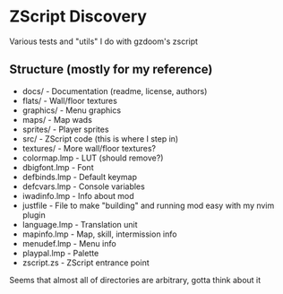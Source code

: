 # ZScript Discovery

Various tests and "utils" I do with gzdoom's zscript

## Structure (mostly for my reference)

- docs/ - Documentation (readme, license, authors)
- flats/ - Wall/floor textures
- graphics/ - Menu graphics
- maps/ - Map wads
- sprites/ - Player sprites
- src/ - ZScript code (this is where I step in)
- textures/ - More wall/floor textures?
- colormap.lmp - LUT (should remove?)
- dbigfont.lmp - Font
- defbinds.lmp - Default keymap
- defcvars.lmp - Console variables
- iwadinfo.lmp - Info about mod
- justfile - File to make "building" and running mod easy with my nvim plugin
- language.lmp - Translation unit
- mapinfo.lmp - Map, skill, intermission info
- menudef.lmp - Menu info
- playpal.lmp - Palette
- zscript.zs - ZScript entrance point

Seems that almost all of directories are arbitrary, gotta think about it

